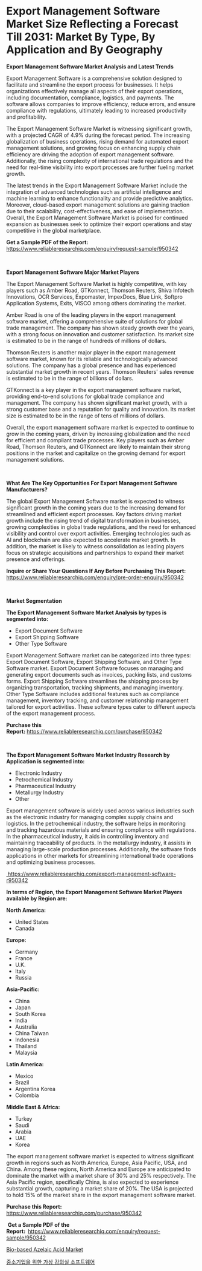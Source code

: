 <p><h1>Export Management Software Market Size Reflecting a Forecast Till 2031: Market By Type, By Application and By Geography</h1></p><p><strong>Export Management Software Market Analysis and Latest Trends</strong></p>
<p><p>Export Management Software is a comprehensive solution designed to facilitate and streamline the export process for businesses. It helps organizations effectively manage all aspects of their export operations, including documentation, compliance, logistics, and payments. The software allows companies to improve efficiency, reduce errors, and ensure compliance with regulations, ultimately leading to increased productivity and profitability.</p><p>The Export Management Software Market is witnessing significant growth, with a projected CAGR of 4.9% during the forecast period. The increasing globalization of business operations, rising demand for automated export management solutions, and growing focus on enhancing supply chain efficiency are driving the adoption of export management software. Additionally, the rising complexity of international trade regulations and the need for real-time visibility into export processes are further fueling market growth.</p><p>The latest trends in the Export Management Software Market include the integration of advanced technologies such as artificial intelligence and machine learning to enhance functionality and provide predictive analytics. Moreover, cloud-based export management solutions are gaining traction due to their scalability, cost-effectiveness, and ease of implementation. Overall, the Export Management Software Market is poised for continued expansion as businesses seek to optimize their export operations and stay competitive in the global marketplace.</p></p>
<p><strong>Get a Sample PDF of the Report:&nbsp;</strong> <a href="https://www.reliableresearchiq.com/enquiry/request-sample/950342">https://www.reliableresearchiq.com/enquiry/request-sample/950342</a></p>
<p>&nbsp;</p>
<p><strong>Export Management Software Major Market Players</strong></p>
<p><p>The Export Management Software Market is highly competitive, with key players such as Amber Road, GTKonnect, Thomson Reuters, Shiva Infotech Innovations, OCR Services, Expomaster, ImpexDocs, Blue Link, Softpro Application Systems, Exits, VISCO among others dominating the market.</p><p>Amber Road is one of the leading players in the export management software market, offering a comprehensive suite of solutions for global trade management. The company has shown steady growth over the years, with a strong focus on innovation and customer satisfaction. Its market size is estimated to be in the range of hundreds of millions of dollars.</p><p>Thomson Reuters is another major player in the export management software market, known for its reliable and technologically advanced solutions. The company has a global presence and has experienced substantial market growth in recent years. Thomson Reuters' sales revenue is estimated to be in the range of billions of dollars.</p><p>GTKonnect is a key player in the export management software market, providing end-to-end solutions for global trade compliance and management. The company has shown significant market growth, with a strong customer base and a reputation for quality and innovation. Its market size is estimated to be in the range of tens of millions of dollars.</p><p>Overall, the export management software market is expected to continue to grow in the coming years, driven by increasing globalization and the need for efficient and compliant trade processes. Key players such as Amber Road, Thomson Reuters, and GTKonnect are likely to maintain their strong positions in the market and capitalize on the growing demand for export management solutions.</p></p>
<p>&nbsp;</p>
<p><strong>What Are The Key Opportunities For Export Management Software Manufacturers?</strong></p>
<p><p>The global Export Management Software market is expected to witness significant growth in the coming years due to the increasing demand for streamlined and efficient export processes. Key factors driving market growth include the rising trend of digital transformation in businesses, growing complexities in global trade regulations, and the need for enhanced visibility and control over export activities. Emerging technologies such as AI and blockchain are also expected to accelerate market growth. In addition, the market is likely to witness consolidation as leading players focus on strategic acquisitions and partnerships to expand their market presence and offerings.</p></p>
<p><strong>Inquire or Share Your Questions If Any Before Purchasing This Report:</strong> <a href="https://www.reliableresearchiq.com/enquiry/pre-order-enquiry/950342">https://www.reliableresearchiq.com/enquiry/pre-order-enquiry/950342</a></p>
<p>&nbsp;</p>
<p><strong>Market Segmentation</strong></p>
<p><strong>The Export Management Software Market Analysis by types is segmented into:</strong></p>
<p><ul><li>Export Document Software</li><li>Export Shipping Software</li><li>Other Type Software</li></ul></p>
<p><p>Export Management Software market can be categorized into three types: Export Document Software, Export Shipping Software, and Other Type Software market. Export Document Software focuses on managing and generating export documents such as invoices, packing lists, and customs forms. Export Shipping Software streamlines the shipping process by organizing transportation, tracking shipments, and managing inventory. Other Type Software includes additional features such as compliance management, inventory tracking, and customer relationship management tailored for export activities. These software types cater to different aspects of the export management process.</p></p>
<p><strong>Purchase this Report:&nbsp;</strong><a href="https://www.reliableresearchiq.com/purchase/950342">https://www.reliableresearchiq.com/purchase/950342</a></p>
<p>&nbsp;</p>
<p><strong>The Export Management Software Market Industry Research by Application is segmented into:</strong></p>
<p><ul><li>Electronic Industry</li><li>Petrochemical Industry</li><li>Pharmaceutical Industry</li><li>Metallurgy Industry</li><li>Other</li></ul></p>
<p><p>Export management software is widely used across various industries such as the electronic industry for managing complex supply chains and logistics. In the petrochemical industry, the software helps in monitoring and tracking hazardous materials and ensuring compliance with regulations. In the pharmaceutical industry, it aids in controlling inventory and maintaining traceability of products. In the metallurgy industry, it assists in managing large-scale production processes. Additionally, the software finds applications in other markets for streamlining international trade operations and optimizing business processes.</p></p>
<p><a href="https://www.reliableresearchiq.com/export-management-software-r950342">&nbsp;https://www.reliableresearchiq.com/export-management-software-r950342</a></p>
<p><strong>In terms of Region, the Export Management Software Market Players available by Region are:</strong></p>
<p>
    <p> <strong> North America: </strong>
        <ul>
            <li>United States</li>
            <li>Canada</li>
        </ul>
        </p> 
    <p> <strong> Europe: </strong>
        <ul>
            <li>Germany</li>
            <li>France</li>
            <li>U.K.</li>
            <li>Italy</li>
            <li>Russia</li>
        </ul>
        </p> 
    <p> <strong> Asia-Pacific: </strong>
        <ul>
            <li>China</li>
            <li>Japan</li>
            <li>South Korea</li>
            <li>India</li>
            <li>Australia</li>
            <li>China Taiwan</li>
            <li>Indonesia</li>
            <li>Thailand</li>
            <li>Malaysia</li>
        </ul>
        </p> 
    <p> <strong> Latin America: </strong>
        <ul>
            <li>Mexico</li>
            <li>Brazil</li>
            <li>Argentina Korea</li>
            <li>Colombia</li>
        </ul>
        </p> 
    <p> <strong> Middle East & Africa: </strong>
        <ul>
            <li>Turkey</li>
            <li>Saudi</li>
            <li>Arabia</li>
            <li>UAE</li>
            <li>Korea</li>
        </ul>
    </p>
    </p>
<p><p>The export management software market is expected to witness significant growth in regions such as North America, Europe, Asia Pacific, USA, and China. Among these regions, North America and Europe are anticipated to dominate the market with a market share of 30% and 25% respectively. The Asia Pacific region, specifically China, is also expected to experience substantial growth, capturing a market share of 20%. The USA is projected to hold 15% of the market share in the export management software market.</p></p>
<p><strong>Purchase this Report: </strong><a href="https://www.reliableresearchiq.com/purchase/950342">https://www.reliableresearchiq.com/purchase/950342</a></p>
<p>&nbsp;<strong>Get a Sample PDF of the Report:&nbsp;&nbsp;</strong><a href="https://www.reliableresearchiq.com/enquiry/request-sample/950342">https://www.reliableresearchiq.com/enquiry/request-sample/950342</a></p>
<p><strong></strong></p>
<p><p><a href="https://www.linkedin.com/pulse/bio-based-azelaic-acid-industry-analysis-report-its-market-btwcf?trackingId=2IHOKg4GSjifz%2BbIQ5Af9Q%3D%3D">Bio-based Azelaic Acid Market</a></p><p><a href="https://github.com/hxzi07639916/Market-Research-Report-List-3/blob/main/433924181007.md">중소기업을 위한 가상 강의실 소프트웨어</a></p></p>